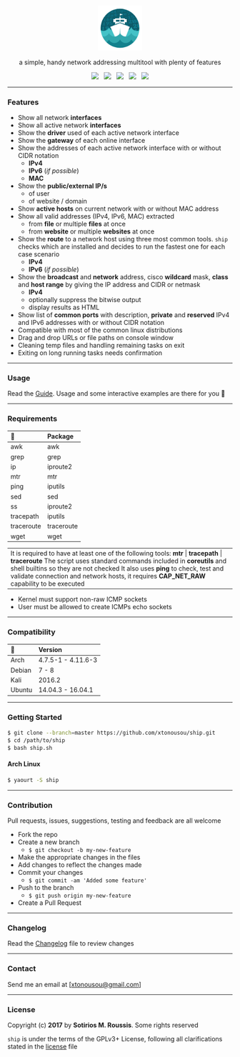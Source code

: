 <p align="center"><img width=20% src="/imgs/ship-logo.png"></img></p>
<p align="center">a simple, handy network addressing multitool with plenty of features</p>
<p align="center">
  <a href="ship.sh"><img src="https://img.shields.io/badge/version-2.6-blue.svg?style=flat-square&colorA=4488BB&colorB=95A5A5"></a>
    &nbsp;
  <a href="LICENSE.md"><img src="https://img.shields.io/badge/license-GPL%20v3%2B-yellow.svg?style=flat-square&colorA=4488BB&colorB=95A5A5"></a>
    &nbsp;
  <a href="http://tldp.org/LDP/abs/html/bashver3.html#AEN20987"><img src="https://img.shields.io/badge/bash-3.2+-lightgrey.svg?style=flat-square&colorA=4488BB&colorB=95A5A5"></a>
    &nbsp;
  <a href="https://www.paypal.com/cgi-bin/webscr?cmd=_s-xclick&hosted_button_id=NJ4VLBTM8FB4C"><img src="https://img.shields.io/badge/paypal-donate-blue.svg?style=flat-square&colorA=4488BB&colorB=95A5A5"></a>
    &nbsp;
  <a href="https://aur.archlinux.org/packages/ship/"><img src="https://img.shields.io/aur/version/ship.svg?style=flat-square&colorA=4488BB&colorB=95A5A5"></a>
</p>

---

### Features

* Show all network **interfaces**
* Show all active network **interfaces**
* Show the **driver** used of each active network interface
* Show the **gateway** of each online interface
* Show the addresses of each active network interface with or without CIDR notation
  * **IPv4**
  * **IPv6** (*if possible*)
  * **MAC**
* Show the **public/external IP/s**
  * of user
  * of website / domain
* Show **active hosts** on current network with or without MAC address
* Show all valid addresses (IPv4, IPv6, MAC) extracted
  * from **file** or multiple **files** at once
  * from **website** or multiple **websites** at once
* Show the **route** to a network host using three most common tools. `ship` checks which are installed and decides to run the fastest one for each case scenario
  * **IPv4**
  * **IPv6** (*if possible*)
* Show the **broadcast** and **network** address, cisco **wildcard** mask, **class** and **host range** by giving the IP address and CIDR or netmask
  * **IPv4**
  * optionally suppress the bitwise output
  * display results as HTML
* Show list of **common ports** with description, **private** and **reserved** IPv4 and IPv6 addresses with or without CIDR notation
* Compatible with most of the common linux distributions
* Drag and drop URLs or file paths on console window
* Cleaning temp files and handling remaining tasks on exit
* Exiting on long running tasks needs confirmation

---      

### Usage

Read the [Guide]. Usage and some interactive examples are there for you :ship:

---

### Requirements

 :wrench:   | Package    
:-----------|:-----------
 awk        | awk | gawk 
 grep       | grep       
 ip         | iproute2   
 mtr        | mtr        
 ping       | iputils    
 sed        | sed        
 ss         | iproute2   
 tracepath  | iputils    
 traceroute | traceroute 
 wget       | wget       

<table>
  <tr>
    <td>
      It is required to have at least one of the following tools: <b>mtr</b> | <b>tracepath</b> | <b>traceroute</b>
      The script uses standard commands included in <b>coreutils</b> and shell builtins so they are not checked
      It also uses <b>ping</b> to check, test and validate connection and network hosts, it requires <b>CAP_NET_RAW</b> capability to be executed
    </td>
  </tr>
</table>

* Kernel must support non-raw ICMP sockets
* User must be allowed to create ICMPs echo sockets

---

### Compatibility

 :penguin: | Version            
:----------|:--------------------
 Arch      | 4.7.5-1 - 4.11.6-3  
 Debian    | 7 - 8               
 Kali      | 2016.2              
 Ubuntu    | 14.04.3 - 16.04.1   

---

### Getting Started

```bash
$ git clone --branch=master https://github.com/xtonousou/ship.git
$ cd /path/to/ship
$ bash ship.sh
```

#### Arch Linux

```bash
$ yaourt -S ship
```

---

### Contribution

Pull requests, issues, suggestions, testing and feedback are all welcome

* Fork the repo
* Create a new branch
  * `$ git checkout -b my-new-feature`
* Make the appropriate changes in the files
* Add changes to reflect the changes made
* Commit your changes
  * `$ git commit -am 'Added some feature'`
* Push to the branch
  * `$ git push origin my-new-feature`
* Create a Pull Request

---

### Changelog

Read the [Changelog] file to review changes

---

### Contact

Send me an email at [xtonousou@gmail.com]

----

### License

Copyright (c) **2017** by **Sotirios M. Roussis**. Some rights reserved


`ship` is under the terms of the GPLv3+ License, following all clarifications stated in the [license] file

<!-- Links -->

[Guide]: GUIDE.md
[Changelog]: CHANGELOG.md
[license]: LICENSE.md
